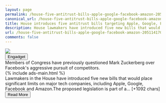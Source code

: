 ```yaml
---
layout: page
permalink: /house-five-antitrust-bills-apple-google-facebook-amazon-205114170.html
canonical_url: /house-five-antitrust-bills-apple-google-facebook-amazon-205114170.html
title: House introduces five antitrust bills targeting Apple, Google, Facebook and Amazon
description: House lawmakers have introduced five new bills that would place significant limits on major tech companies, including Apple, Google, Facebook and Amazon..
url: /house-five-antitrust-bills-apple-google-facebook-amazon-205114170.html
comments: false
---
```


<div class="row">
<div class="col-12">
<img src="https://s.yimg.com/os/creatr-uploaded-images/2021-05/5e26e2f0-ba32-11eb-97fd-73ceab2d75aa">
</div>
</div>
<div class="row">
<div class="col-12 mt-2">
<button type="button" class="btn btn-outline-info">Engadget</button>
</div>
</div>
<div class="row">
<div class="col-12">
<div>Members of Congress have previously questioned Mark Zuckerberg over Facebook's aggressive pursuit of competitors.</div>
</div>
</div>
<div class="row">
<div class="col-12">


<div class="row">
  {% include ads-main.html %}
</div>

<div>Lawmakers in the House have introduced five new bills
 that would place significant limits on major tech companies, including Apple, Google, Facebook and Amazon.The proposed legislation is part of a… [+1092 chars]</div>
</div>
</div>
<div class="row">
<div class="col-12 text-center">
<a href="https://www.engadget.com/house-five-antitrust-bills-apple-google-facebook-amazon-205114170.html">
<button type="button" class="btn btn-info">Read More</button>
</a>
</div>
</div>
